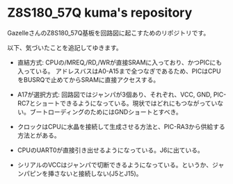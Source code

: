 # Z8S180_57Q kuma's repository

GazelleさんのZ8S180_57Q基板を回路図に起こすためのリポジトリです。

以下、気づいたことを追記してゆきます。

* 直結方式: CPUの/MREQ,/RD,/WRが直接SRAMに入っており、かつPICにも入っている。
  アドレスバスはA0-A15まで全つなぎであるため、PICはCPUをBUSRQで止めてからSRAMに直接アクセスする。

* A17が選択方式: 回路図ではジャンパが3個あり、それぞれ、VCC, GND, PIC-RC7とショートできるようになっている。現状ではどれにもつながっていない。ブートローディングのためにはGNDショートとすべき。

* クロックはCPUに水晶を接続して生成させる方法と、PIC-RA3から供給する方法とがある。

* CPUのUART0が直接引き出せるようになっている。J6に出ている。

* シリアルのVCCはジャンパで切断できるようになっている。というか、ジャンパピンを挿さないと接続しない(J5とJ15)。